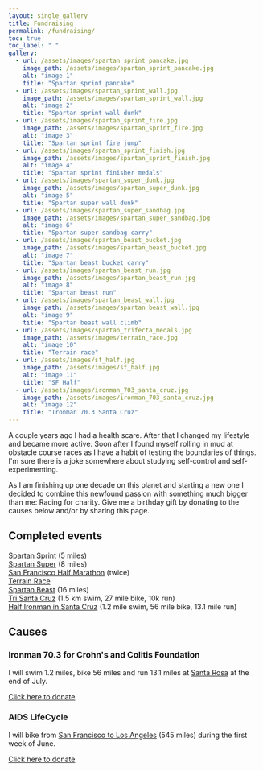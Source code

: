 ```yaml
---
layout: single_gallery
title: Fundraising
permalink: /fundraising/
toc: true
toc_label: " "
gallery:
  - url: /assets/images/spartan_sprint_pancake.jpg
    image_path: /assets/images/spartan_sprint_pancake.jpg
    alt: "image 1"
    title: "Spartan sprint pancake"
  - url: /assets/images/spartan_sprint_wall.jpg
    image_path: /assets/images/spartan_sprint_wall.jpg
    alt: "image 2"
    title: "Spartan sprint wall dunk"
  - url: /assets/images/spartan_sprint_fire.jpg
    image_path: /assets/images/spartan_sprint_fire.jpg
    alt: "image 3"
    title: "Spartan sprint fire jump"
  - url: /assets/images/spartan_sprint_finish.jpg
    image_path: /assets/images/spartan_sprint_finish.jpg
    alt: "image 4"
    title: "Spartan sprint finisher medals"
  - url: /assets/images/spartan_super_dunk.jpg
    image_path: /assets/images/spartan_super_dunk.jpg
    alt: "image 5"
    title: "Spartan super wall dunk"
  - url: /assets/images/spartan_super_sandbag.jpg
    image_path: /assets/images/spartan_super_sandbag.jpg
    alt: "image 6"
    title: "Spartan super sandbag carry"
  - url: /assets/images/spartan_beast_bucket.jpg
    image_path: /assets/images/spartan_beast_bucket.jpg
    alt: "image 7"
    title: "Spartan beast bucket carry"
  - url: /assets/images/spartan_beast_run.jpg
    image_path: /assets/images/spartan_beast_run.jpg
    alt: "image 8"
    title: "Spartan beast run"
  - url: /assets/images/spartan_beast_wall.jpg
    image_path: /assets/images/spartan_beast_wall.jpg
    alt: "image 9"
    title: "Spartan beast wall climb"
  - url: /assets/images/spartan_trifecta_medals.jpg
    image_path: /assets/images/terrain_race.jpg
    alt: "image 10"
    title: "Terrain race"
  - url: /assets/images/sf_half.jpg
    image_path: /assets/images/sf_half.jpg
    alt: "image 11"
    title: "SF Half"
  - url: /assets/images/ironman_703_santa_cruz.jpg
    image_path: /assets/images/ironman_703_santa_cruz.jpg
    alt: "image 12"
    title: "Ironman 70.3 Santa Cruz"
---
```


A couple years ago I had a health scare. After that I changed my lifestyle and became more active. Soon after I found myself rolling in mud at obstacle course races as I have a habit of testing the boundaries of things. I'm sure there is a joke somewhere about studying self-control and self-experimenting.

As I am finishing up one decade on this planet and starting a new one I decided to combine this newfound passion with something much  bigger than me: Racing for charity. Give me a birthday gift by donating to the causes below and/or by sharing this page.

## Completed events

[Spartan Sprint](https://www.spartan.com/en/race/detail/3926/overview) (5 miles)  
[Spartan Super](https://www.spartan.com/en/race/detail/4236/overview) (8 miles)  
[San Francisco Half Marathon](http://www.thesfmarathon.com/) (twice)  
[Terrain Race](http://terrainrace.com/)   
[Spartan Beast](https://www.spartan.com/en/race/detail/3690/overview) (16 miles)  
[Tri Santa Cruz](http://www.finishlineproduction.com/events/triathlon/TriSantaCruz/TriSantaCruz.html) (1.5 km swim, 27 mile bike, 10k run)  
[Half Ironman in Santa Cruz](http://www.ironman.com/triathlon/events/americas/ironman-70.3/santa-cruz.aspx) (1.2 mile swim, 56 mile bike, 13.1 mile run)  

## Causes

### Ironman 70.3 for Crohn's and Colitis Foundation

I will swim 1.2 miles, bike 56 miles and run 13.1 miles at [Santa Rosa](http://www.ironman.com/triathlon/events/americas/ironman-70.3/santa-rosa.aspx) at the end of July.

[Click here to donate](http://ccfa.convio.net/goto/zeynep)

### AIDS LifeCycle

I will bike from [San Francisco to Los Angeles](https://www.aidslifecycle.org/) (545 miles) during the first week of June.

[Click here to donate](http://www.tofighthiv.org/goto/zeynep)
